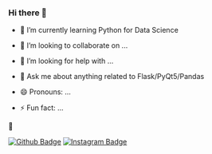 ### Hi there 👋




- 🌱 I’m currently learning Python for Data Science  
- 👯 I’m looking to collaborate on ...
- 🤔 I’m looking for help with ...
- 💬 Ask me about anything related to Flask/PyQt5/Pandas

- 😄 Pronouns: ...
- ⚡ Fun fact: ...


<g-emoji class="g-emoji" alias="link" fallback-src="https://github.githubassets.com/images/icons/emoji/unicode/1f517.png">🔗</g-emoji>

[![Github Badge](https://img.shields.io/badge/-Github-000?style=quare&labelColor=000&logo=Github&logoColor=white&link=link)](link) 
[![Instagram Badge](https://img.shields.io/badge/-Instagram-C13584?style=flat-quare&labelColor=C13584&logo=instagram&logoColor=white&link=link)](link) 
